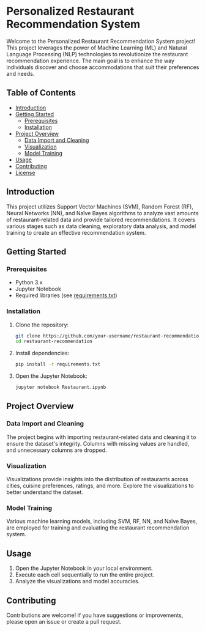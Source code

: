 # Personalized Restaurant Recommendation System

Welcome to the Personalized Restaurant Recommendation System project! This project leverages the power of Machine Learning (ML) and Natural Language Processing (NLP) technologies to revolutionize the restaurant recommendation experience. The main goal is to enhance the way individuals discover and choose accommodations that suit their preferences and needs.

## Table of Contents

- [Introduction](#introduction)
- [Getting Started](#getting-started)
  - [Prerequisites](#prerequisites)
  - [Installation](#installation)
- [Project Overview](#project-overview)
  - [Data Import and Cleaning](#data-import-and-cleaning)
  - [Visualization](#visualization)
  - [Model Training](#model-training)
- [Usage](#usage)
- [Contributing](#contributing)
- [License](#license)

## Introduction

This project utilizes Support Vector Machines (SVM), Random Forest (RF), Neural Networks (NN), and Naïve Bayes algorithms to analyze vast amounts of restaurant-related data and provide tailored recommendations. It covers various stages such as data cleaning, exploratory data analysis, and model training to create an effective recommendation system.

## Getting Started

### Prerequisites

- Python 3.x
- Jupyter Notebook
- Required libraries (see [requirements.txt](requirements.txt))

### Installation

1. Clone the repository:

   ```bash
   git clone https://github.com/your-username/restaurant-recommendation.git
   cd restaurant-recommendation
   ```

2. Install dependencies:

   ```bash
   pip install -r requirements.txt
   ```

3. Open the Jupyter Notebook:

   ```bash
   jupyter notebook Restaurant.ipynb
   ```

## Project Overview

### Data Import and Cleaning

The project begins with importing restaurant-related data and cleaning it to ensure the dataset's integrity. Columns with missing values are handled, and unnecessary columns are dropped.

### Visualization

Visualizations provide insights into the distribution of restaurants across cities, cuisine preferences, ratings, and more. Explore the visualizations to better understand the dataset.

### Model Training

Various machine learning models, including SVM, RF, NN, and Naïve Bayes, are employed for training and evaluating the restaurant recommendation system.

## Usage

1. Open the Jupyter Notebook in your local environment.
2. Execute each cell sequentially to run the entire project.
3. Analyze the visualizations and model accuracies.

## Contributing

Contributions are welcome! If you have suggestions or improvements, please open an issue or create a pull request.
